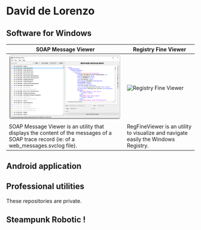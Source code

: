 # David de Lorenzo

## Software for Windows


SOAP Message Viewer | Registry Fine Viewer
--------------------|--------------------
![SOAP Message Viewer](https://github.com/Sphinkie/SOAP-Message-Viewer/blob/master/docs/images/Capture.png) | ![Registry Fine Viewer](https://sphinkie.github.io/RegFineViewer/images/RegFineViewer_1.png)
SOAP Message Viewer is an utility that displays the content of the messages of a SOAP trace record (ie: of a web_messages.svclog file). | RegFineViewer is an utility to visualize and navigate easily the Windows Registry. 

## Android application


## Professional utilities

These repositories are private.

## Steampunk Robotic !


